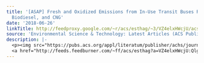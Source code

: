 ```yaml
---
title: '[ASAP] Fresh and Oxidized Emissions from In-Use Transit Buses Running on Diesel,
  Biodiesel, and CNG'
date: '2018-06-26'
linkTitle: http://feedproxy.google.com/~r/acs/esthag/~3/VZ4elxHWcjU/acs.est.8b01394
source: 'Environmental Science & Technology: Latest Articles (ACS Publications)'
description: |-
  <p><img src="https://pubs.acs.org/appl/literatum/publisher/achs/journals/content/esthag/0/esthag.ahead-of-print/acs.est.8b01394/20180626/images/medium/es-2018-01394d_0006.gif" alt="TOC Graphic"/></p><div><cite>Environmental Science & Technology</cite></div><div>DOI: 10.1021/acs.est.8b01394</div><div class="feedflare">
  <a href="http://feeds.feedburner.com/~ff/acs/esthag?a=VZ4elxHWcjU:QlgIryLzJL8:yIl2AUoC8zA"><img src="http://feeds.feedburner.com/~ff/acs/esthag?d=yIl2AUoC8zA" border="0"></img></a>
---
```

